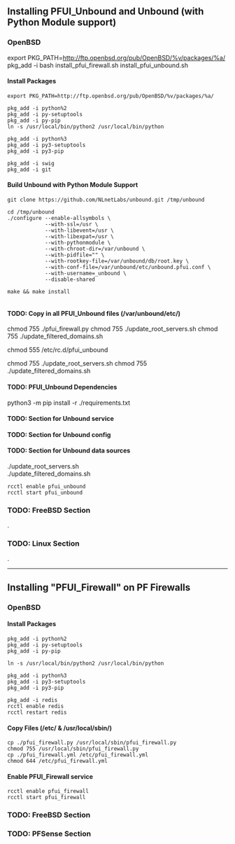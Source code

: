 
## Installing PFUI_Unbound and Unbound (with Python Module support)

### OpenBSD


export PKG_PATH=http://ftp.openbsd.org/pub/OpenBSD/%v/packages/%a/
pkg_add -i bash
install_pfui_firewall.sh
install_pfui_unbound.sh




#### Install Packages
```
export PKG_PATH=http://ftp.openbsd.org/pub/OpenBSD/%v/packages/%a/

pkg_add -i python%2
pkg_add -i py-setuptools
pkg_add -i py-pip
ln -s /usr/local/bin/python2 /usr/local/bin/python 

pkg_add -i python%3
pkg_add -i py3-setuptools
pkg_add -i py3-pip

pkg_add -i swig
pkg_add -i git
```

#### Build Unbound with Python Module Support
```
git clone https://github.com/NLnetLabs/unbound.git /tmp/unbound

cd /tmp/unbound
./configure --enable-allsymbols \
            --with-ssl=/usr \
            --with-libevent=/usr \
            --with-libexpat=/usr \
            --with-pythonmodule \
            --with-chroot-dir=/var/unbound \
            --with-pidfile="" \
            --with-rootkey-file=/var/unbound/db/root.key \
            --with-conf-file=/var/unbound/etc/unbound.pfui.conf \
            --with-username=_unbound \
            --disable-shared

make && make install


```

#### TODO: Copy in all PFUI_Unbound files (/var/unbound/etc/)
chmod 755 ./pfui_firewall.py
chmod 755 ./update_root_servers.sh
chmod 755 ./update_filtered_domains.sh

chmod 555 /etc/rc.d/pfui_unbound

chmod 755 ./update_root_servers.sh
chmod 755 ./update_filtered_domains.sh 

#### TODO: PFUI_Unbound Dependencies
python3 -m pip install -r ./requirements.txt

#### TODO: Section for Unbound service

#### TODO: Section for Unbound config

#### TODO: Section for Unbound data sources
./update_root_servers.sh  
./update_filtered_domains.sh  

```
rcctl enable pfui_unbound
rcctl start pfui_unbound
```

### TODO: FreeBSD Section
.

### TODO: Linux Section
.



---

## Installing "PFUI_Firewall" on PF Firewalls

### OpenBSD

#### Install Packages
```
pkg_add -i python%2
pkg_add -i py-setuptools
pkg_add -i py-pip

ln -s /usr/local/bin/python2 /usr/local/bin/python 

pkg_add -i python%3
pkg_add -i py3-setuptools
pkg_add -i py3-pip

pkg_add -i redis
rcctl enable redis
rcctl restart redis
```

#### Copy Files (/etc/ & /usr/local/sbin/)
```
cp ./pfui_firewall.py /usr/local/sbin/pfui_firewall.py
chmod 755 /usr/local/sbin/pfui_firewall.py
cp ./pfui_firewall.yml /etc/pfui_firewall.yml
chmod 644 /etc/pfui_firewall.yml 
```

#### Enable PFUI_Firewall service
```
rcctl enable pfui_firewall
rcctl start pfui_firewall
```


### TODO: FreeBSD Section

### TODO: PFSense Section

